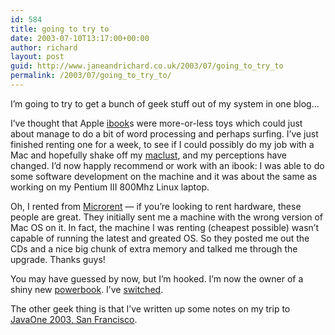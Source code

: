 ```yaml
---
id: 584
title: going to try to
date: 2003-07-10T13:17:00+00:00
author: richard
layout: post
guid: http://www.janeandrichard.co.uk/2003/07/going_to_try_to
permalink: /2003/07/going_to_try_to/
---
```

I&#8217;m going to try to get a bunch of geek stuff out of my system in one blog&#8230;

I&#8217;ve thought that Apple [ibook](http://www.apple.com/ibook/)s were more-or-less toys which could just about manage to do a bit of word processing and perhaps surfing. I&#8217;ve just finished renting one for a week, to see if I could possibly do my job with a Mac and hopefully shake off my [maclust](http://www.arcterex.net/blog/archives/2003/03/28/maclust.html), and my perceptions have changed. I&#8217;d now happly recommend or work with an ibook: I was able to do some software development on the machine and it was about the same as working on my Pentium III 800Mhz Linux laptop.

Oh, I rented from [Microrent](http://microrent.co.uk) &#8212; if you&#8217;re looking to rent hardware, these people are great. They initially sent me a machine with the wrong version of Mac OS on it. In fact, the machine I was renting (cheapest possible) wasn&#8217;t capable of running the latest and greated OS. So they posted me out the CDs and a nice big chunk of extra memory and talked me through the upgrade. Thanks guys! 

You may have guessed by now, but I&#8217;m hooked. I&#8217;m now the owner of a shiny new [powerbook](http://www.apple.com/powerbook/index17.html). I&#8217;ve [switched](http://www.apple.com/switch/). 

The other geek thing is that I&#8217;ve written up some notes on my trip to [JavaOne 2003, San Francisco](http://www.dallaway.com/acad/javaone2003/).